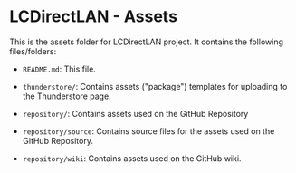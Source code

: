 # LCDirectLAN - Assets

This is the assets folder for LCDirectLAN project.
It contains the following files/folders:
- `README.md`: This file.

- `thunderstore/`: Contains assets ("package") templates for uploading to the Thunderstore page.

- `repository/`: Contains assets used on the GitHub Repository

- `repository/source`: Contains source files for the assets used on the GitHub Repository.

- `repository/wiki`: Contains assets used on the GitHub wiki.